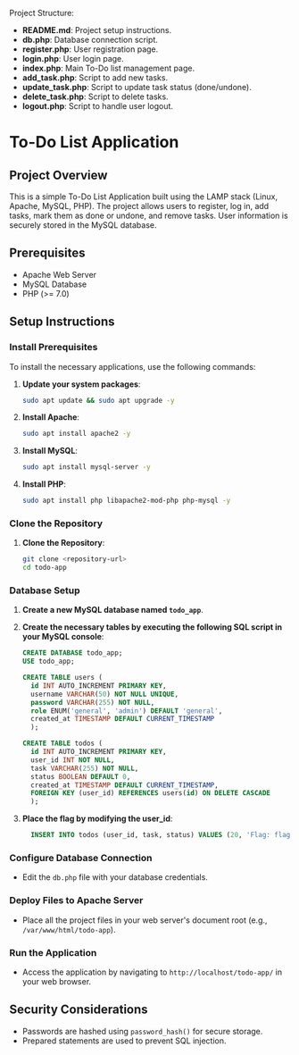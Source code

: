 Project Structure:

- **README.md**: Project setup instructions.
- **db.php**: Database connection script.
- **register.php**: User registration page.
- **login.php**: User login page.
- **index.php**: Main To-Do list management page.
- **add_task.php**: Script to add new tasks.
- **update_task.php**: Script to update task status (done/undone).
- **delete_task.php**: Script to delete tasks.
- **logout.php**: Script to handle user logout.


# To-Do List Application

## Project Overview
This is a simple To-Do List Application built using the LAMP stack (Linux, Apache, MySQL, PHP). The project allows users to register, log in, add tasks, mark them as done or undone, and remove tasks. User information is securely stored in the MySQL database.

## Prerequisites
- Apache Web Server
- MySQL Database
- PHP (>= 7.0)

## Setup Instructions

### Install Prerequisites
To install the necessary applications, use the following commands:

1. **Update your system packages**:
   ```bash
   sudo apt update && sudo apt upgrade -y
   ```

2. **Install Apache**:
   ```bash
   sudo apt install apache2 -y
   ```

3. **Install MySQL**:
   ```bash
   sudo apt install mysql-server -y
   ```

4. **Install PHP**:
   ```bash
   sudo apt install php libapache2-mod-php php-mysql -y
   ```

### Clone the Repository
1. **Clone the Repository**:
   ```bash
   git clone <repository-url>
   cd todo-app
   ```

### Database Setup
1. **Create a new MySQL database named `todo_app`**.
2. **Create the necessary tables by executing the following SQL script in your MySQL console**:
   ```sql
   CREATE DATABASE todo_app;
   USE todo_app;

   CREATE TABLE users (
     id INT AUTO_INCREMENT PRIMARY KEY,
     username VARCHAR(50) NOT NULL UNIQUE,
     password VARCHAR(255) NOT NULL,
     role ENUM('general', 'admin') DEFAULT 'general',
     created_at TIMESTAMP DEFAULT CURRENT_TIMESTAMP
     );

   CREATE TABLE todos (
     id INT AUTO_INCREMENT PRIMARY KEY,
     user_id INT NOT NULL,
     task VARCHAR(255) NOT NULL,
     status BOOLEAN DEFAULT 0,
     created_at TIMESTAMP DEFAULT CURRENT_TIMESTAMP,
     FOREIGN KEY (user_id) REFERENCES users(id) ON DELETE CASCADE
     );
   ```


2. **Place the flag by modifying the user_id**:
   ```sql
     INSERT INTO todos (user_id, task, status) VALUES (20, 'Flag: flag{identification_failure}', 0);
   ```

### Configure Database Connection
- Edit the `db.php` file with your database credentials.

### Deploy Files to Apache Server
- Place all the project files in your web server's document root (e.g., `/var/www/html/todo-app`).

### Run the Application
- Access the application by navigating to `http://localhost/todo-app/` in your web browser.

## Security Considerations
- Passwords are hashed using `password_hash()` for secure storage.
- Prepared statements are used to prevent SQL injection.
